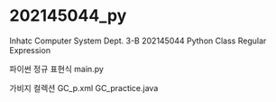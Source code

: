 # 202145044_py
Inhatc Computer System Dept. 3-B 202145044 Python Class Regular Expression

파이썬 정규 표현식
main.py

가비지 컬렉션
GC_p.xml
GC_practice.java
